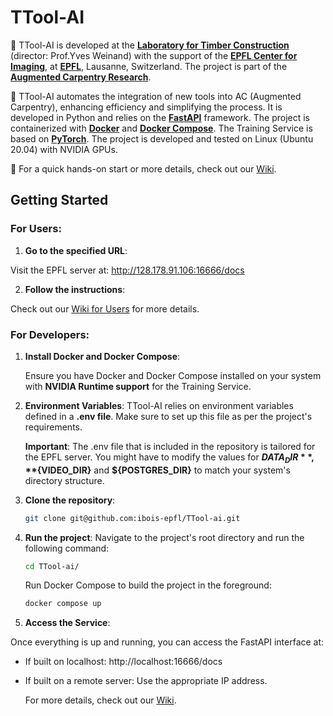 
# TTool-AI

🌲 TTool-AI is developed at the [**Laboratory for Timber Construction**](https://www.epfl.ch/labs/ibois/) (director: Prof.Yves Weinand) with the support of the [**EPFL Center for Imaging**](https://imaging.epfl.ch/), at [**EPFL**](https://www.epfl.ch/en/), Lausanne, Switzerland. The project is part of the [**Augmented Carpentry Research**](https://www.epfl.ch/labs/ibois/augmented-carpentry/).


🤖 TTool-AI automates the integration of new tools into AC (Augmented Carpentry), enhancing efficiency and simplifying the process. It is developed in Python and relies on the [**FastAPI**](https://fastapi.tiangolo.com/) framework. The project is containerized with [**Docker**](https://www.docker.com/) and [**Docker Compose**](https://docs.docker.com/compose/). The Training Service is based on [**PyTorch**](https://pytorch.org/). The project is developed and tested on Linux (Ubuntu 20.04) with NVIDIA GPUs.


🚀 For a quick hands-on start or more details, check out our [Wiki](https://github.com/ibois-epfl/TTool-ai/wiki).

## Getting Started

### For Users:
1. **Go to the specified URL**:

Visit the EPFL server at: http://128.178.91.106:16666/docs

2. **Follow the instructions**:

Check out our [Wiki for Users](https://github.com/ibois-epfl/TTool-ai/wiki/TTool%E2%80%90ai-Guide-for-user) for more details.


### For Developers:

1. **Install Docker and Docker Compose**:

    Ensure you have Docker and Docker Compose installed on your system with **NVIDIA Runtime support** for the Training Service.

2. **Environment Variables**:
    TTool-AI relies on environment variables defined in a **.env file**. 
    Make sure to set up this file as per the project's requirements. 

    **Important**: The .env file that is included in the repository is tailored for the EPFL server. You might have to modify the values for **${DATA_DIR}**, **${VIDEO_DIR}** and **${POSTGRES_DIR}** to match your system's directory structure.

3. **Clone the repository**:

    ```bash
    git clone git@github.com:ibois-epfl/TTool-ai.git
    ```

4. **Run the project**:
    Navigate to the project's root directory and run the following command:
    ```bash
    cd TTool-ai/
    ```
    Run Docker Compose to build the project in the foreground:
    ```bash
    docker compose up
    ```

5. **Access the Service**:

Once everything is up and running, you can access the FastAPI interface at:
- If built on localhost: http://localhost:16666/docs
- If built on a remote server: Use the appropriate IP address.

    For more details, check out our [Wiki](https://github.com/ibois-epfl/TTool-ai/wiki).